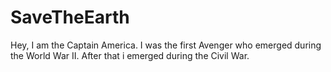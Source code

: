 # SaveTheEarth
Hey, I am the Captain America.
I was the first Avenger who emerged during the World War II.
After that i emerged during the Civil War.